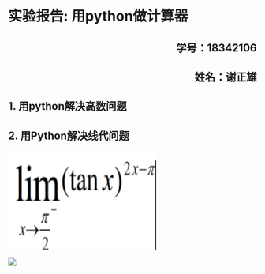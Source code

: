 # 实验报告: 用python做计算器

<h2 align = "right">学号：18342106 </h2>
<h2 align = 'right'>姓名：谢正雄</h2>

<a name = "#hypermath">
<h2>1. 用python解决高数问题 </h2></a>

<a name = "#linear">
    <h2>
    2. 用Python解决线代问题
    </h2>
</a>


<img src = 'images/lim.png'  width = 300 height = 200> </img>



![](http://latex.codecogs.com/gif.latex?\\frac{1}{1+sin(x)})